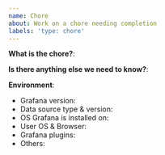 ```yaml
---
name: Chore
about: Work on a chore needing completion
labels: 'type: chore'
---
```


<!--
Please use this template to create your chore issue. You can use this template if you spot an out-of-date README, discover a misspelling, or happen upon deeply nested 7-layer for-loop that could be better handled another way. Please use this template for your non-bug related fixes/updates/refactors.

- Questions should be posted to: https://community.grafana.com
- Use query inspector to troubleshoot issues: https://bit.ly/2XNF6YS
- How to record and attach gif: https://bit.ly/2Mi8T6K
-->

**What is the chore?**:

**Is there anything else we need to know?**:

**Environment**:
- Grafana version:
- Data source type & version:
- OS Grafana is installed on:
- User OS & Browser:
- Grafana plugins:
- Others:
